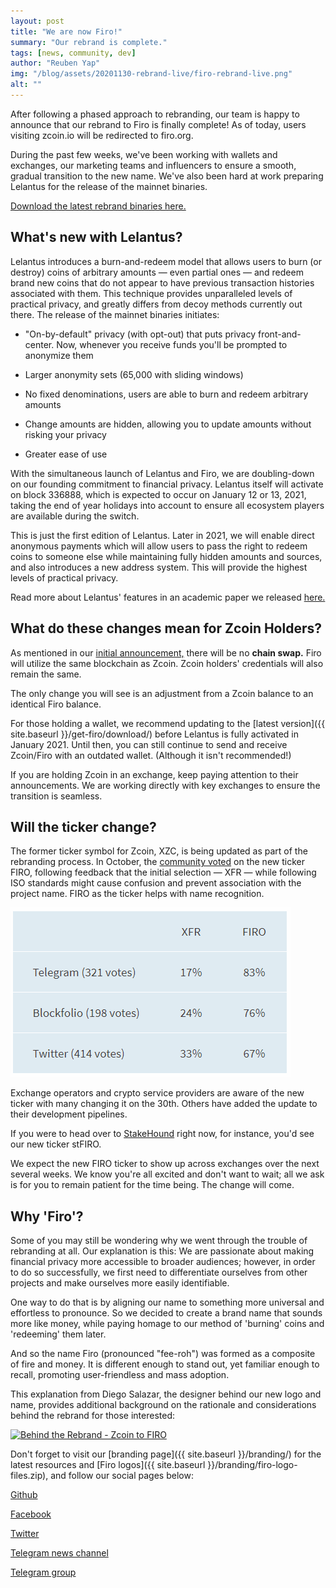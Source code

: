 ```yaml
---
layout: post
title: "We are now Firo!"
summary: "Our rebrand is complete."
tags: [news, community, dev]
author: "Reuben Yap"
img: "/blog/assets/20201130-rebrand-live/firo-rebrand-live.png"
alt: ""
---
```


After following a phased approach to rebranding, our team is happy to announce that our rebrand to Firo is finally complete! As of today, users visiting zcoin.io will be redirected to firo.org.

During the past few weeks, we've been working with wallets and exchanges, our marketing teams and influencers to ensure a smooth, gradual transition to the new name. We've also been hard at work preparing Lelantus for the release of the mainnet binaries.

[Download the latest rebrand binaries here.](https://github.com/firoorg/firo/releases)

## What's new with Lelantus?

Lelantus introduces a burn-and-redeem model that allows users to burn (or destroy) coins of arbitrary amounts — even partial ones — and redeem brand new coins that do not appear to have previous transaction histories associated with them. This technique provides unparalleled levels of practical privacy, and greatly differs from decoy methods currently out there. The release of the mainnet binaries initiates:

* "On-by-default" privacy (with opt-out) that puts privacy front-and-center. Now, whenever you receive funds you'll be prompted to anonymize them 

* Larger anonymity sets (65,000 with sliding windows)

* No fixed denominations, users are able to burn and redeem arbitrary amounts

* Change amounts are hidden, allowing you to update amounts without risking your privacy
* Greater ease of use

With the simultaneous launch of Lelantus and Firo, we are doubling-down on our founding commitment to financial privacy. Lelantus itself will activate on block 336888, which is expected to occur on January 12 or 13, 2021, taking the end of year holidays into account to ensure all ecosystem players are available during the switch.

This is just the first edition of Lelantus. Later in 2021, we will enable direct anonymous payments which will allow users to pass the right to redeem coins to someone else while maintaining fully hidden amounts and sources, and also introduces a new address system. This will provide the highest levels of practical privacy.

Read more about Lelantus' features in an academic paper we released [here.](https://eprint.iacr.org/2019/373)

## What do these changes mean for Zcoin Holders?

As mentioned in our [initial announcement,](https://www.firo.org/2020/10/27/zcoin-is-becoming-firo.html) there will be no **chain swap.** Firo will utilize the same blockchain as Zcoin. Zcoin holders' credentials will also remain the same.

The only change you will see is an adjustment from a Zcoin balance to an identical Firo balance.

For those holding a wallet, we recommend updating to the [latest version]({{ site.baseurl }}/get-firo/download/) before Lelantus is fully activated in January 2021. Until then, you can still continue to send and receive Zcoin/Firo with an outdated wallet. (Although it isn't recommended!)

If you are holding Zcoin in an exchange, keep paying attention to their announcements. We are working directly with key exchanges to ensure the transition is seamless.

## Will the ticker change?

The former ticker symbol for Zcoin, XZC, is being updated as part of the rebranding process. In October, the [community voted](https://www.firo.org/2020/10/29/ticker-xfr-firo.html) on the new ticker FIRO, following feedback that the initial selection — XFR — while following ISO standards might cause confusion and prevent association with the project name. FIRO as the ticker helps with name recognition.

[![](/blog/assets/20201130-rebrand-live/ticker-poll.PNG)](https://www.firo.org/2020/10/29/ticker-xfr-firo.html)

Exchange operators and crypto service providers are aware of the new ticker with many changing it on the 30th. Others have added the update to their development pipelines.

If you were to head over to [StakeHound](https://stakehound.com/) right now, for instance, you'd see our new ticker stFIRO.

We expect the new FIRO ticker to show up across exchanges over the next several weeks. We know you're all excited and don't want to wait; all we ask is for you to remain patient for the time being. The change will come.

## Why 'Firo'?

Some of you may still be wondering why we went through the trouble of rebranding at all. Our explanation is this: We are passionate about making financial privacy more accessible to broader audiences; however, in order to do so successfully, we first need to differentiate ourselves from other projects and make ourselves more easily identifiable.  

One way to do that is by aligning our name to something more universal and effortless to pronounce. So we decided to create a brand name that sounds more like money, while paying homage to our method of 'burning' coins and 'redeeming' them later.

And so the name Firo (pronounced "fee-roh") was formed as a composite of fire and money. It is different enough to stand out, yet familiar enough to recall, promoting user-friendless and mass adoption. 

This explanation from Diego Salazar, the designer behind our new logo and name, provides additional background on the rationale and considerations behind the rebrand for those interested:

[![Behind the Rebrand - Zcoin to FIRO
](https://img.youtube.com/vi/W433zQ61YEM/maxresdefault.jpg)](https://youtu.be/W433zQ61YEM)

Don't forget to visit our [branding page]({{ site.baseurl }}/branding/) for the latest resources and [Firo logos]({{ site.baseurl }}/branding/firo-logo-files.zip), and follow our social pages below:
 
[Github](https://github.com/firoorg/firo)
 
[Facebook](https://www.facebook.com/firoorg)
 
[Twitter](https://twitter.com/firoorg/)
 
[Telegram news channel](https://t.me/fironews)
 
[Telegram group](https://t.me/firoproject)
